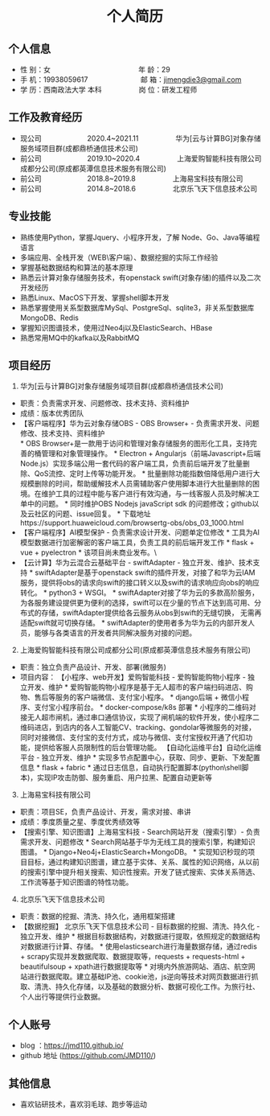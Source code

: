 <center>
     <h1>个人简历</h1>
 </center>

## 个人信息 

* 性 别：女&emsp;&emsp;&emsp;&emsp;&emsp;&emsp;&emsp;&emsp;&emsp;&emsp;&emsp;&emsp;&ensp;年 龄：29  
* 手 机：19938059617&emsp;&emsp;&emsp;&emsp;&emsp;&emsp;&ensp;&emsp;邮 箱：jimengdie3@gmail.com    
* 学 历：西南政法大学 本科 &emsp;&emsp;&emsp;&emsp;&emsp;岗 位：研发工程师

## 工作及教育经历

* 现公司&emsp;&emsp;&emsp;&emsp;&emsp;&emsp;&ensp;2020.4~2021.11&emsp;&emsp;&emsp;&emsp;&emsp; 华为[云与计算BG]对象存储服务域项目群(成都鼎桥通信技术公司)     
* 前公司&emsp;&emsp;&emsp;&emsp;&emsp;&emsp;&ensp;2019.10~2020.4&emsp;&emsp;&emsp;&emsp;&emsp; 上海爱购智能科技有限公司成都分公司(原成都英潭信息技术服务有限公司)      
* 前公司&emsp;&emsp;&emsp;&emsp;&emsp;&emsp;&ensp;2018.8~2019.8&emsp;&emsp;&emsp;&emsp;&emsp; 上海易宝科技有限公司
* 前公司&emsp;&emsp;&emsp;&emsp;&emsp;&emsp;&ensp;2014.8~2018.6&emsp;&emsp;&emsp;&emsp;&emsp; 北京乐飞天下信息技术公司

## 专业技能

* 熟练使用Python，掌握Jquery、小程序开发，了解 Node、Go、Java等编程语言
* 多端应用、全栈开发（WEB\客户端）、数据挖掘的实际工作经验
* 掌握基础数据结构和算法的基本原理
* 熟悉云计算对象存储服务技术，有openstack swift(对象存储)的插件以及二次开发经历
* 熟悉Linux、MacOS下开发、掌握shell脚本开发
* 熟悉掌握使用关系型数据库MySql、PostgreSql、sqlite3，非关系型数据库MongoDB、Redis
* 掌握知识图谱技术，使用过Neo4j以及ElasticSearch、HBase
* 熟悉常用MQ中的kafka以及RabbitMQ

## 项目经历

1. 华为[云与计算BG]对象存储服务域项目群(成都鼎桥通信技术公司)
  - 职责：负责需求开发、问题修改、技术支持、资料维护
  - 成绩：版本优秀团队
  - 【客户端程序】华为云对象存储OBS - OBS Browser+ - 负责需求开发、问题修改、技术支持、资料维护  
         * OBS Browser+是一款用于访问和管理对象存储服务的图形化工具，支持完善的桶管理和对象管理操作。
         * Electron + Angularjs（前端Javascript+后端Node.js）实现多端公用一套代码的客户端工具，负责前后端开发了批量删除、QoS流控、定时上传等功能开发。
         * 批量删除功能指数倍降低用户进行大规模删除的时间，帮助缓解技术人员需辅助客户使用脚本进行大批量删除的困境。在维护工具的过程中能与客户进行有效沟通，与一线客服人员及时解决工单中的问题。
         * 同时维护OBS Nodejs javaScript sdk 的问题修改；github以及云社区的问题、issue回复。
         * 下载地址https://support.huaweicloud.com/browsertg-obs/obs_03_1000.html
  - 【客户端程序】AI模型保护 - 负责需求设计开发、问题单定位修改
         * 工具为AI模型数据进行加密解密的客户端工具，负责工具的前后端开发工作
         * flask + vue + pyelectron
         * 该项目尚未商业发布。\
  - 【云计算】华为云混合云基础平台 - swiftAdapter - 独立开发、维护、技术支持
         * swiftAdapter是基于openstack swift的插件开发，对接了和华为云IAM服务，提供将obs的请求向swift的接口转义以及swift的请求响应向obs的响应转化。
         * python3 + WSGI。
         * swiftAdapter对接了华为云的多款高阶服务，为各服务建设提供更为便利的选择，swift可以在少量的节点下达到高可用、分布式的存储，swiftAdapter提供给各云服务从obs到swift的无缝切换，
         无需再适配swift就可切换存储。
         * swiftAdapter的使用者多为华为云的内部开发人员，能够与各类语言的开发者共同解决服务对接的问题。
2. 上海爱购智能科技有限公司成都分公司(原成都英潭信息技术服务有限公司)      
  - 职责：独立负责产品设计、开发、部署(微服务)
  - 项目内容：
     【小程序、web开发】爱购智能科技 - 爱购智能购物小程序 - 独立开发、维护
         * 爱购智能购物小程序是基于无人超市的客户端扫码进店、购物、售后等服务的客户端微信、支付宝小程序。
         * django后端 + 微信小程序、支付宝小程序前台。
         * docker-compose/k8s 部署
         * 小程序的二维码对接无人超市闸机，通过串口通信协议，实现了闸机端的软件开发，使小程序二维码进店，到店内的各人工智能CV、tracking、gondolar等微服务的对接，同时对接微信、支付宝的支付方式，成功与微信、支付宝授权开通了代扣功能，提供给客服人员限制性的后台管理功能。
     【自动化运维平台】自动化运维平台 - 独立开发、维护
         * 实现多节点配置中心，获取、同步、更新、下发配置信息
         * flask + fabric
         * 通过日志信息，自动执行配置脚本(python\shell脚本)，实现IP攻击防御、服务重启、用户拉黑、配置自动更新等
    
3. 上海易宝科技有限公司
  - 职责：项目SE，负责产品设计、开发，需求对接、串讲
  - 成绩：季度质量之星、季度优秀绩效等
  - 【搜索引擎、知识图谱】上海易宝科技 - Search网站开发（搜索引擎）- 负责需求开发、问题修改
         * Search网站基于华为无线工具的搜索引擎，构建知识图谱。
         * Django+Neo4j+ElasticSearch+MongoDB。
         * 实现知识秒现的项目目标，通过构建知识图谱，建立基于实体、关系、属性的知识网络，从以前的搜索引擎中提升相关搜索、知识性搜索。开发了链式搜索、实体关系筛选、工作流等基于知识图谱的特性功能。

4. 北京乐飞天下信息技术公司
  -  职责：数据的挖掘、清洗、持久化，通用框架搭建
  - 【数据挖掘】 北京乐飞天下信息技术公司 - 目标数据的挖掘、清洗、持久化 - 独立开发、维护
         * 根据目标数据结构，对数据进行提取，依照规定的数据结构对数据进行计算、存储。
         * 使用elasticsearch进行海量数据存储，通过redis + scrapy实现并发数据爬取、数据提取等，requests + requests-html + beautifulsoup + xpath进行数据提取等
         * 对境内外旅游网站、酒店、航空网站进行数据爬取。建立基础IP池、cookie池，js逆向等技术对网页数据进行抓取、清洗、持久化存储，以及基础的数据分析、数据可视化工作。为旅行社、个人出行等提供行业数据。

## 个人账号 
* blog ：https://jmd110.github.io/
* github 地址 (https://github.com/JMD110/)

## 其他信息 
* 喜欢钻研技术，喜欢羽毛球、跑步等运动
